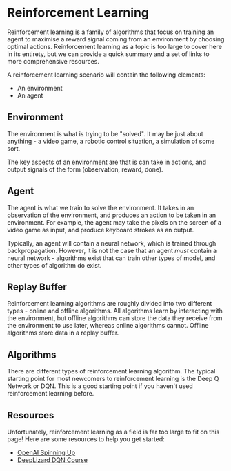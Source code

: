 # Reinforcement Learning
Reinforcement learning is a family of algorithms that focus on training an agent to maximise
a reward signal coming from an environment by choosing optimal actions. Reinforcement learning
as a topic is too large to cover here in its entirety, but we can provide a quick summary and
a set of links to more comprehensive resources.

A reinforcement learning scenario will contain the following elements:
- An environment
- An agent

## Environment
The environment is what is trying to be "solved". It may be just about anything - a 
video game, a robotic control situation, a simulation of some sort. 

The key aspects of an environment are that is can take in actions, and output
signals of the form (observation, reward, done). 

## Agent
The agent is what we train to solve the environment. It takes in an observation
of the environment, and produces an action to be taken in an environment. For
example, the agent may take the pixels on the screen of a video game as input, 
and produce keyboard strokes as an output.

Typically, an agent will contain a neural network, which is trained through
backpropagation. However, it is not the case that an agent _must_ contain a
neural network - algorithms exist that can train other types of model, and other
types of algorithm do exist.

## Replay Buffer
Reinforcement learning algorithms are roughly divided into two different types - 
online and offline algorithms. All algorithms learn by interacting with the environment,
but offline algorithms can store the data they receive from the environment to use
later, whereas online algorithms cannot. Offline algorithms store data in a replay buffer.

## Algorithms
There are different types of reinforcement learning algorithm. The typical starting
point for most newcomers to reinforcement learning is the Deep Q Network or DQN. This
is a good starting point if you haven't used reinforcement learning before.

## Resources
Unfortunately, reinforcement learning as a field is far too large to fit on this page! Here
are some resources to help you get started:

- [OpenAI Spinning Up](https://spinningup.openai.com/en/latest/spinningup/rl_intro.html)
- [DeepLizard DQN Course](https://deeplizard.com/learn/video/wrBUkpiRvCA)
